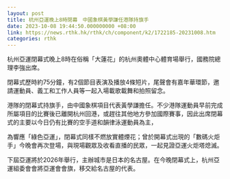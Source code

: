 ```yaml
---
layout: post
title: 杭州亞運晚上8時閉幕　中國象棋黃學謙任港隊持旗手
date: 2023-10-08 19:44:50.000000000 +08:00
link: https://news.rthk.hk/rthk/ch/component/k2/1722185-20231008.htm
categories: rthk
---
```


杭州亞運閉幕式晚上8時在俗稱「大蓮花」的杭州奧體中心體育場舉行，國務院總理李強出席。

閉幕式歷時約75分鐘，有2個節目表演及播放4條短片，尾聲會有嘉年華環節，邀請運動員、義工和工作人員等一起入場載歌載舞和拍照留念。

港隊的閉幕式持旗手，由中國象棋項目代表黃學謙擔任。不少港隊運動員早前完成所屬項目的比賽後已離開杭州回港，或趕往其他地方參加國際賽事，因此出席閉幕式的主要以今日仍有比賽的空手道和韻律泳運動員為主，

為響應「綠色亞運」，閉幕式同樣不燃放實體煙花；曾於開幕式出現的「數碼火炬手」今晚會再次登場，與現場觀眾及收看直播的民眾，一起見證亞運火炬塔熄滅。 

下屆亞運將於2026年舉行，主辦城市是日本的名古屋。在今晚閉幕式上，杭州亞運組委會會將亞運會會旗，移交給名古屋的代表。

